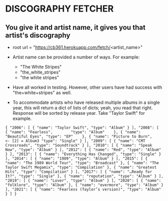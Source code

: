 # DISCOGRAPHY FETCHER
## You give it and artist name, it gives you that artist's discography

- root url = "https://cb361.herokuapp.com/fetch/<artist_name>"

- Artist name can be provided a number of ways. For example:

  - "The White Stripes"
  - "the_white_stripes"
  - "the white stripes"

- Have all worked in testing. However, other users have had success with 
"the+white+stripes" as well.

 - To accommodate artists who have released multiple albums in a single year,
this will return a dict of lists of dicts; yeah, you read that right.
Response will be sorted by release year. Take "Taylor Swift" for example.

`{
  "2006": [
    {
      "name": "Taylor Swift",
      "type": "Album"
    }
  ],
  "2008": [								
    {
      "name": "Fearless",		
      "type": "Album"   
    },
    {
      "name": "Beautiful Eyes",
      "type": "EP"   
    },
    {
      "name": "Picture to Burn",		<- [2] = Album3
      "type": "Single"
    }
  ],
  "2009": [
    {
      "name": "CMT Crossroads",
      "type": "Soundtrack"
    }
  ],
  "2010": [
    {
      "name": "Speak Now",
      "type": "Album"
    }
  ],
  "2012": [
    {
      "name": "Red",
      "type": "Album"
    }
  ],
  "2013": [
    {
      "name": "Everything Has Changed",
      "type": "Single"
    }
  ],
  "2014": [
    {
      "name": "1989",
      "type": "Album"
    }
  ],
  "2015": [
    {
      "name": "The 1989 World Tour",
      "type": "Broadcast"
    },
    {
      "name": "The Taylor Swift Megamix",
      "type": "Compilation"
    },
    {
      "name": "Greatest Hits",
      "type": "Compilation"
    }
  ],
  "2017": [
    {
      "name": "…Ready for It?",
      "type": "Single"
    },
    {
      "name": "reputation",
      "type": "Album"
    }
  ],
  "2019": [
    {
      "name": "Lover",
      "type": "Album"
    }
  ],
  "2020": [
    {
      "name": "folklore",
      "type": "Album"
    },
    {
      "name": "evermore",
      "type": "Album"
    }
  ],
  "2021": [
    {
      "name": "Fearless (Taylor’s version)",
      "type": "Album"
    }
  ]
} `
